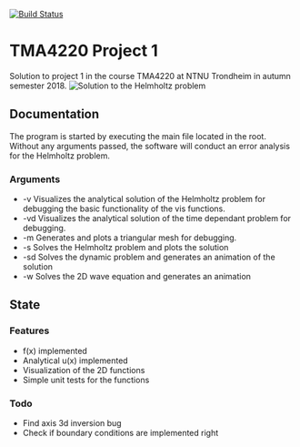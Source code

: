 [![Build Status](https://travis-ci.com/Jimpachnet/TMA4220_project_1.svg?token=oWG7xeW32J8widyCtTw8&branch=master)](https://travis-ci.com/Jimpachnet/TMA4220_project_1)
# TMA4220 Project 1
Solution to project 1 in the course TMA4220 at NTNU Trondheim in autumn semester 2018.
![Solution to the Helmholtz problem](https://image.ibb.co/eOHEJp/helmholtz.png)
## Documentation
The program is started by executing the main file located in the root. Without any arguments passed, the software will conduct an error analysis for the Helmholtz problem.
### Arguments
* -v Visualizes the analytical solution of the Helmholtz problem for debugging the basic functionality of the vis functions.
* -vd Visualizes the analytical solution of the time dependant problem for debugging.
* -m Generates and plots a triangular mesh for debugging.
* -s Solves the Helmholtz problem and plots the solution
* -sd Solves the dynamic problem and generates an animation of the solution
* -w Solves the 2D wave equation and generates an animation 
## State
### Features
* f(x) implemented
* Analytical u(x) implemented
* Visualization of the 2D functions
* Simple unit tests for the functions
### Todo
* Find axis 3d inversion bug
* Check if boundary conditions are implemented right

